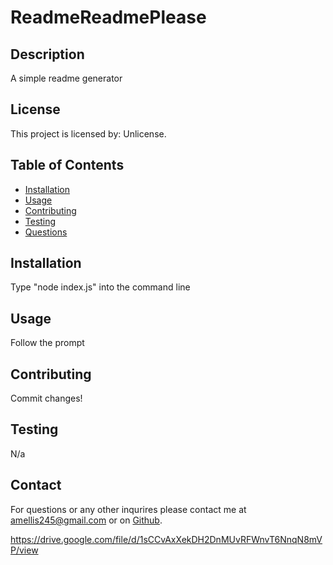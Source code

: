 # **ReadmeReadmePlease**

## Description

A simple readme generator

## License

This project is licensed by: Unlicense.

## Table of Contents

-   [Installation](#installation)
-   [Usage](#usage)
-   [Contributing](#contributing)
-   [Testing](#testing)
-   [Questions](#questions)

## Installation

Type "node index.js" into the command line

## Usage

Follow the prompt

## Contributing

Commit changes!

## Testing

N/a

## Contact

For questions or any other inqurires please contact me at amellis245@gmail.com
or on [Github](https://www.github.com/aellis07).

https://drive.google.com/file/d/1sCCvAxXekDH2DnMUvRFWnvT6NnqN8mVP/view
